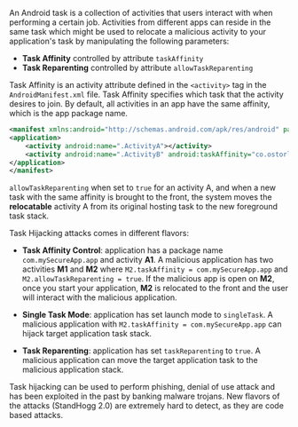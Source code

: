 An Android task is a collection of activities that users interact with when performing a certain job. Activities from 
different apps can reside in the same task which might be used to relocate a malicious activity to your application's task by
manipulating the following parameters:

* __Task Affinity__ controlled by attribute `taskAffinity`
* __Task Reparenting__ controlled by attribute `allowTaskReparenting`
 
Task Affinity is an activity attribute defined in the `<activity>` tag in the `AndroidManifest.xml` file.
Task Affinity specifies which task that the activity desires to join. By default, all activities in an app have the
same affinity, which is the app package name.

```xml
<manifest xmlns:android="http://schemas.android.com/apk/res/android" package="co.secureApp.app" >
<application>
    <activity android:name=".ActivityA"></activity>
    <activity android:name=".ActivityB" android:taskAffinity="co.ostorlab.Myapp:taskB"></activity>
</application>
</manifest>
``` 

`allowTaskReparenting` when set to `true` for an activity A, and when a new task with the same affinity is brought to
the front, the system moves the __relocatable__ activity A from its original hosting task to the new foreground task
stack.

Task Hijacking attacks comes in different flavors:

* __Task Affinity Control__: application has a  package name `com.mySecureApp.app` and activity __A1__. A malicious application
has two activities __M1__ and __M2__ where `M2.taskAffinity = com.mySecureApp.app` and `M2.allowTaskReparenting = true`. If
the malicious app is open on __M2__, once you start your application, __M2__ is relocated to the front and the user
will interact with the malicious application.  

* __Single Task Mode__: application has set launch mode to `singleTask`. A malicious application with `M2.taskAffinity = com.mySecureApp.app`
can hijack target application task stack.

* __Task Reparenting__: application has set `taskReparenting` to `true`. A malicious application can move the target application
task to the malicious application stack.

Task hijacking can be used to perform phishing, denial of use attack and has been exploited in the past by banking malware
trojans. New flavors of the attacks (StandHogg 2.0) are extremely hard to detect, as they are code based attacks.
